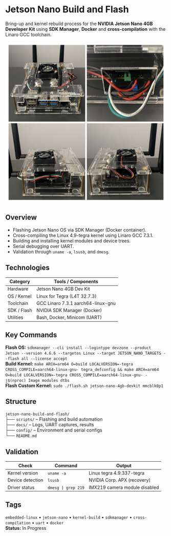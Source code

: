 # Jetson Nano Build and Flash
Bring-up and kernel rebuild process for the **NVIDIA Jetson Nano 4GB Developer Kit** using **SDK Manager**, **Docker** and **cross-compilation** with the Linaro GCC toolchain.

![Embedded system](docs/embedded-system.JPG)

## Overview
- Flashing Jetson Nano OS via SDK Manager (Docker container).
- Cross-compiling the Linux 4.9-tegra kernel using Linaro GCC 7.3.1.
- Building and installing kernel modules and device trees.
- Serial debugging over UART.
- Validation through `uname -a`, `lsusb`, and `dmesg`.
## Technologies
| Category | Tools / Components |
|-----------|--------------------|
| Hardware | Jetson Nano 4GB Dev Kit |
| OS / Kernel | Linux for Tegra (L4T 32.7.3) |
| Toolchain | GCC Linaro 7.3.1 aarch64-linux-gnu |
| SDK / Flash | NVIDIA SDK Manager (Docker) |
| Utilities | Bash, Docker, Minicom (UART) |
## Key Commands
**Flash OS:** `sdkmanager --cli install --logintype devzone --product Jetson --version 4.6.6 --targetos Linux --target JETSON_NANO_TARGETS --flash all --license accept`  
**Build Kernel:** `make ARCH=arm64 O=build LOCALVERSION=-tegra CROSS_COMPILE=aarch64-linux-gnu- tegra_defconfig && make ARCH=arm64 O=build LOCALVERSION=-tegra CROSS_COMPILE=aarch64-linux-gnu- -j$(nproc) Image modules dtbs`  
**Flash Custom Kernel:** `sudo ./flash.sh jetson-nano-4gb-devkit mmcblk0p1`
## Structure
`jetson-nano-build-and-flash/`  
├── `scripts/` – Flashing and build automation  
├── `docs/` – Logs, UART captures, results  
├── `config/` – Environment and serial configs     
└── `README.md`
## Validation
| Check | Command | Output |
|-------|----------|---------|
| Kernel version | `uname -a` | Linux tegra 4.9.337-tegra |
| Device detection | `lsusb` | NVIDIA Corp. APX (recovery) |
| Driver status | `dmesg \| grep 219` | IMX219 camera module disabled |
## Tags
`embedded-linux` • `jetson-nano` • `kernel-build` • `sdkmanager` • `cross-compilation` • `uart` • `docker`  
**Status:** In Progress
